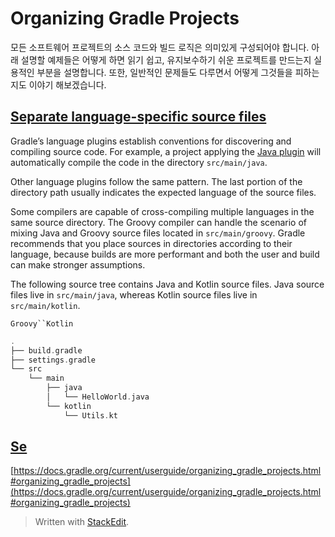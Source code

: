 # Organizing Gradle Projects

모든 소프트웨어 프로젝트의 소스 코드와 빌드 로직은 의미있게 구성되어야 합니다. 아래 설명할 예제들은 어떻게 하면 읽기 쉽고, 유지보수하기 쉬운 프로젝트를 만드는지 실용적인 부분을 설명합니다. 또한, 일반적인 문제들도 다루면서 어떻게 그것들을 피하는지도 이야기 해보겠습니다.

## [Separate language-specific source files](https://docs.gradle.org/current/userguide/organizing_gradle_projects.html#sec:separate_language_source_files)

Gradle’s language plugins establish conventions for discovering and compiling source code. For example, a project applying the  [Java plugin](https://docs.gradle.org/current/userguide/java_plugin.html#java_plugin)  will automatically compile the code in the directory  `src/main/java`. 

Other language plugins follow the same pattern. The last portion of the directory path usually indicates the expected language of the source files.

Some compilers are capable of cross-compiling multiple languages in the same source directory. The Groovy compiler can handle the scenario of mixing Java and Groovy source files located in  `src/main/groovy`. Gradle recommends that you place sources in directories according to their language, because builds are more performant and both the user and build can make stronger assumptions.

The following source tree contains Java and Kotlin source files. Java source files live in  `src/main/java`, whereas Kotlin source files live in  `src/main/kotlin`.

`Groovy``Kotlin`

```groovy
.
├── build.gradle
├── settings.gradle
└── src
    └── main
        ├── java
        │   └── HelloWorld.java
        └── kotlin
            └── Utils.kt
```

## [](https://docs.gradle.org/current/userguide/organizing_gradle_projects.html#sec:separate_test_type_source_files)[Se](https://docs.gradle.org/current/userguide/organizing_gradle_projects.html#sec:separate_test_type_source_files)


[https://docs.gradle.org/current/userguide/organizing_gradle_projects.html#organizing_gradle_projects](https://docs.gradle.org/current/userguide/organizing_gradle_projects.html#organizing_gradle_projects)


> Written with [StackEdit](https://stackedit.io/).
<!--stackedit_data:
eyJoaXN0b3J5IjpbLTEyODk3NjMyNTAsMjAyNTA0NjgyNiwxNz
IzNTY2MzA1XX0=
-->